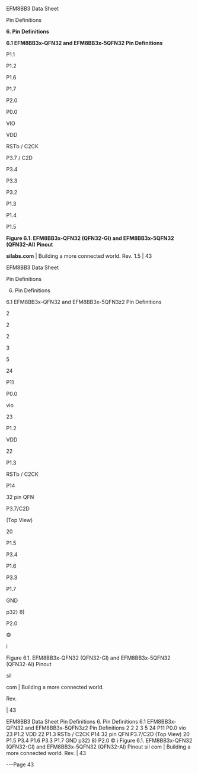 EFM8BB3 Data Sheet

Pin Definitions


**6. Pin Definitions**

**6.1 EFM8BB3x-QFN32 and EFM8BB3x-5QFN32 Pin Definitions**


P1.1

P1.2


P1.6

P1.7

P2.0


P0.0

VIO

VDD

RSTb / C2CK

P3.7 / C2D

P3.4

P3.3

P3.2





P1.3

P1.4

P1.5





**Figure 6.1. EFM8BB3x-QFN32 (QFN32-GI) and EFM8BB3x-5QFN32 (QFN32-AI) Pinout**

**silabs.com** | Building a more connected world. Rev. 1.5 | 43



EFM8BB3 Data Sheet

Pin Definitions

6. Pin Definitions

6.1 EFM8BB3x-QFN32 and EFM8BB3x-5QFN3z2 Pin Definitions

2

2

2

3

5

24

P11

P0.0

vio

23

P1.2

VDD

22

P1.3

RSTb / C2CK

P14

32 pin QFN

P3.7/C2D

(Top View)

20

P1.5

P3.4

P1.6

P3.3

P1.7

GND

p32} 8)

P2.0

©

i

Figure 6.1. EFM8BB3x-QFN32 (QFN32-Gl) and EFM8BB3x-5QFN32 (QFN32-Al) Pinout

sil

com | Building a more connected world.

Rev.

| 43

EFM8BB3 Data Sheet
Pin Definitions
6. Pin Definitions
6.1 EFM8BB3x-QFN32 and EFM8BB3x-5QFN3z2 Pin Definitions
2 2 2 3 5
24 P11 P0.0
vio 23 P1.2
VDD 22 P1.3
RSTb / C2CK P14
32 pin QFN
P3.7/C2D
(Top View)
20 P1.5
P3.4 P1.6
P3.3 P1.7
GND
p32} 8) P2.0
©
i
Figure 6.1. EFM8BB3x-QFN32 (QFN32-Gl) and EFM8BB3x-5QFN32 (QFN32-Al) Pinout
sil com | Building a more connected world. Rev. | 43


---Page 43 

